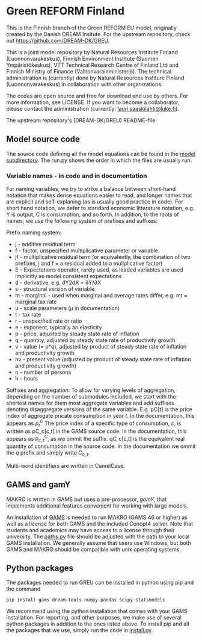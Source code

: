 # Green REFORM Finland

This is the Finnish branch of the Green REFORM EU model, originally created by the Danish DREAM Insitute. For the upstream repository, check out https://github.com/DREAM-DK/GREU.

This is a joint model repository by Natural Resources Institute Finland (Luonnonvarakeskus), Finnish Environment Institute (Suomen Ympäristökeskus), VTT Technical Research Centre of Finland Ltd and Finnish Ministry of Finance (Valtionvarainministeriö). The technical administration is (currently) done by Natural Resources Institure Finland (Luonnonvarakeskus) in collaboration with other organizations. 

The codes are open source and free for download and use by others. For more information, see LICENSE. If you want to become a collaborator, please contact the administration (currently: lauri.saaskilahti@luke.fi).

The upstream repository's (DREAM-DK/GREU) README-file:

## Model source code
The source code defining all the model equations can be found in the [model subdirectory](gamY_src/).
The run.py shows the order in which the files are usually run.

### Variable names - in code and in documentation
For naming variables, we try to strike a balance between short-hand notation that makes dense equations easier to read, and longer names that are explicit and self-explaning (as is usually good practice in code).
For short hand notation, we defer to standard economic litterature notation, e.g. Y is output, C is consumption, and so forth.
In addition, to the roots of names, we use the following system of prefixes and suffixes:

Prefix naming system:
- j - additive residual term
- f - factor, unspecified multiplicative parameter or variable.
- jf - multiplicative residual term (or equivalently, the combination of two prefixes, j and f = a residual added to a muliplicative factor)
- E - Expectations operator, rarely used, as leaded variables are used implicitly as model consistent expectations
- d - derivative, e.g. dY2dX = ∂Y/∂X
- s - structural version of variable
- m - marginal - used when marginal and average rates differ, e.g. mt = marginal tax rate
- u - scale parameters (μ in documentation)
- t - tax rate
- r - unspecified rate or ratio
- e - exponent, typically an elasticity
- p - price, adjusted by steady state rate of inflation
- q - quantity, adjusted by steady state rate of productivity growth
- v - value (= p*q), adjusted by product of steady state rate of inflation and productivity growth
- nv - present value (adjusted by product of steady state rate of inflation and productivity growth)
- n - number of persons
- h - hours

Suffixes and aggregation:
To allow for varying levels of aggregation, depending on the number of submodules included, we start with the shortest names for them most aggregate variables and add suffixes denoting disaggregate versions of the same variable. E.g. pC[t] is the price index of aggregate pricate consumption in year $t$. In the documentation, this appears as $p^C_{t}$ The price index of a specific type of consumption, $c$, is written as pC_c[c,t] in the GAMS source code. In the documentation, this appears as $p^C_{c,t}$, as we ommit the suffix. qC_c[c,t] is the equivalent real quantity of consumption in the source code. In the documentation we ommit the $q$ prefix and simply write $C_{c,t}$.

Multi-word identifiers are written in CamelCase.

## GAMS and gamY
MAKRO is written in GAMS but uses a pre-processor, *gamY*, that implements additional features convenient for working with large models.

An installation of [GAMS](https://www.gams.com/) is needed to run MAKRO (GAMS 46 or higher) as well as a license for both GAMS and the included Conopt4 solver. Note that students and academics may have access to a license through their university.
The [paths.py](gamY_src/paths.py) file should be adjusted with the path to your local GAMS installation. We generally assume that users use Windows, but both GAMS and MAKRO should be compatible with unix operating systems.

## Python packages
The packages needed to run GREU can be installed in python using pip and the command
```
pip install gams dream-tools numpy pandas scipy statsmodels
```

We recommend using the python installation that comes with your GAMS installation.
For reporting, and other purposes, we make use of several python packages in addition to the ones listed above.
To install pip and all the packages that we use, simply run the code in [install.py](gamY_src/install.py).
